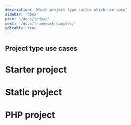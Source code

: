 ```yaml
---
description: 'Which project type suites which use case'
sidebar: 'docs'
prev: '/docs/index/'
next: '/docs/framework-samples/'
editable: true
---
```


## Project type use cases

# Starter project

# Static project

# PHP project

